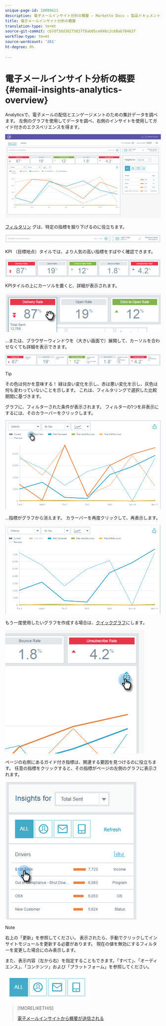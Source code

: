 ```yaml
---
unique-page-id: 10099411
description: 電子メールインサイト分析の概要 — Marketto Docs — 製品ドキュメント
title: 電子メールインサイト分析の概要
translation-type: tm+mt
source-git-commit: cb7df3dd38275837f8ab05ce846c2c68ab78462f
workflow-type: tm+mt
source-wordcount: '261'
ht-degree: 0%

---
```



# 電子メールインサイト分析の概要{#email-insights-analytics-overview}

Analyticsで、電子メールの配信とエンゲージメントのための集計データを調べます。 左側のグラフを使用してデータを調べ、右側のインサイトを使用してガイド付きのエクスペリエンスを得ます。

![](assets/emailanalytics-1.jpg)

[フィルタリン](/help/marketo/product-docs/reporting/email-insights/filtering-in-email-insights.md) グは、特定の指標を掘り下げるのに役立ちます。

![](assets/filter-field.png)

KPI （目標地点）タイルでは、より人気の高い指標をすばやく確認できます。

![](assets/kpi.png)

KPIタイルの上にカーソルを置くと、詳細が表示されます。

![](assets/kpi-hover.png)

...または、ブラウザーウィンドウを（大きい画面で）展開して、カーソルを合わせなくても詳細を表示できます。

![](assets/kpi-wide.png)

>[!TIP]
>
>その色は何かを意味する！ 緑は良い変化を示し、赤は悪い変化を示し、灰色は何も変わっていないことを示します。 これは、フィルタリングで選択した比較期間に基づきます。

グラフに、フィルターされた条件が表示されます。 フィルターの1つを非表示にするには、そのカラーバーをクリックします。

![](assets/chart1.png)

...指標がグラフから消えます。 カラーバーを再度クリックして、再表示します。

![](assets/chart2.png)

もう一度使用したいグラフを作成する場合は、[クイックグラフ](/help/marketo/product-docs/reporting/email-insights/email-insights-quick-charts.md)にします。

![](assets/quick-chart.png)

ページの右側にあるガイド付き指標は、関連する要因を見つけるのに役立ちます。 任意の指標をクリックすると、その指標がページの左側のグラフに表示されます。

![](assets/guided-metrics-ps.png)

>[!NOTE]
>
>右上の「更新」を参照してください。 表示されたら、手動でクリックしてインサイトモジュールを更新する必要があります。 現在の値を無効にするフィルターを変更した場合にのみ表示します。

また、表示内容（左から右）を指定することもできます。「すべて」、「オーディエンス」、「コンテンツ」および「プラットフォーム」を参照してください。

![](assets/guided-bar.png)

>[!MORELIKETHIS]
>
>[電子メールインサイトから概要が送信される](/help/marketo/product-docs/reporting/email-insights/email-insights-sends-overview.md)
